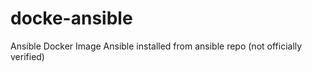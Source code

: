 # docke-ansible

Ansible Docker Image
Ansible installed from ansible repo (not officially verified)

